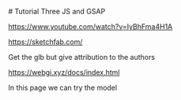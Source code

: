 # Tutorial Three JS and GSAP

https://www.youtube.com/watch?v=IyBhFma4H1A

https://sketchfab.com/

Get the glb but give attribution to the authors

https://webgi.xyz/docs/index.html

In this page we can try the model
